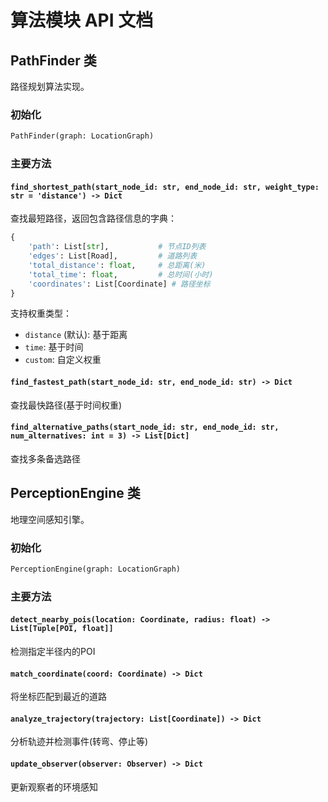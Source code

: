 # 算法模块 API 文档

## PathFinder 类

路径规划算法实现。

### 初始化
```python
PathFinder(graph: LocationGraph)
```

### 主要方法

#### `find_shortest_path(start_node_id: str, end_node_id: str, weight_type: str = 'distance') -> Dict`
查找最短路径，返回包含路径信息的字典：
```python
{
    'path': List[str],           # 节点ID列表
    'edges': List[Road],         # 道路列表
    'total_distance': float,     # 总距离(米)
    'total_time': float,         # 总时间(小时)
    'coordinates': List[Coordinate] # 路径坐标
}
```

支持权重类型：
- `distance` (默认): 基于距离
- `time`: 基于时间
- `custom`: 自定义权重

#### `find_fastest_path(start_node_id: str, end_node_id: str) -> Dict`
查找最快路径(基于时间权重)

#### `find_alternative_paths(start_node_id: str, end_node_id: str, num_alternatives: int = 3) -> List[Dict]`
查找多条备选路径

## PerceptionEngine 类

地理空间感知引擎。

### 初始化
```python
PerceptionEngine(graph: LocationGraph)
```

### 主要方法

#### `detect_nearby_pois(location: Coordinate, radius: float) -> List[Tuple[POI, float]]`
检测指定半径内的POI

#### `match_coordinate(coord: Coordinate) -> Dict`
将坐标匹配到最近的道路

#### `analyze_trajectory(trajectory: List[Coordinate]) -> Dict`
分析轨迹并检测事件(转弯、停止等)

#### `update_observer(observer: Observer) -> Dict`
更新观察者的环境感知